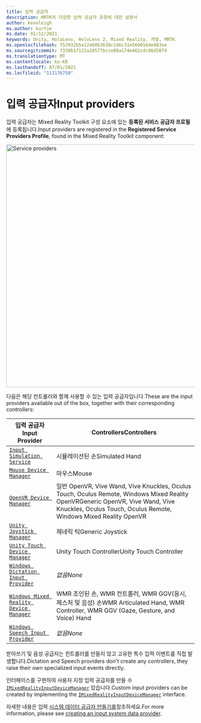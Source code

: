 ```yaml
---
title: 입력 공급자
description: MRTK의 다양한 입력 공급자 유형에 대한 설명서
author: keveleigh
ms.author: kurtie
ms.date: 01/12/2021
keywords: Unity, HoloLens, HoloLens 2, Mixed Reality, 개발, MRTK
ms.openlocfilehash: f53932b5e12e60b3638c1d6c31e569016de983ee
ms.sourcegitcommit: f338b1f121a10577bcce08a174e462cdc86d5874
ms.translationtype: MT
ms.contentlocale: ko-KR
ms.lasthandoff: 07/01/2021
ms.locfileid: "113176750"
---
```

# <a name="input-providers"></a><span data-ttu-id="f5023-104">입력 공급자</span><span class="sxs-lookup"><span data-stu-id="f5023-104">Input providers</span></span>

<span data-ttu-id="f5023-105">입력 공급자는 Mixed Reality Toolkit 구성 요소에 있는 **등록된 서비스 공급자 프로필** 에 등록됩니다.</span><span class="sxs-lookup"><span data-stu-id="f5023-105">Input providers are registered in the **Registered Service Providers Profile**, found in the Mixed Reality Toolkit component:</span></span>

<img src="../images/input/RegisteredServiceProviders.PNG" width="650px" style="display:block;" alt="Service providers">

<span data-ttu-id="f5023-106">다음은 해당 컨트롤러와 함께 사용할 수 있는 입력 공급자입니다.</span><span class="sxs-lookup"><span data-stu-id="f5023-106">These are the input providers available out of the box, together with their corresponding controllers:</span></span>

| <span data-ttu-id="f5023-107">입력 공급자</span><span class="sxs-lookup"><span data-stu-id="f5023-107">Input Provider</span></span> | <span data-ttu-id="f5023-108">Controllers</span><span class="sxs-lookup"><span data-stu-id="f5023-108">Controllers</span></span> |
| --- | --- |
| [`Input Simulation Service`](xref:Microsoft.MixedReality.Toolkit.Input.InputSimulationService) | <span data-ttu-id="f5023-109">시뮬레이션된 손</span><span class="sxs-lookup"><span data-stu-id="f5023-109">Simulated Hand</span></span> |
| [`Mouse Device Manager`](xref:Microsoft.MixedReality.Toolkit.Input.UnityInput.MouseDeviceManager) | <span data-ttu-id="f5023-110">마우스</span><span class="sxs-lookup"><span data-stu-id="f5023-110">Mouse</span></span>  |
| [`OpenVR Device Manager`](xref:Microsoft.MixedReality.Toolkit.OpenVR.Input.OpenVRDeviceManager) | <span data-ttu-id="f5023-111">일반 OpenVR, Vive Wand, Vive Knuckles, Oculus Touch, Oculus Remote, Windows Mixed Reality OpenVR</span><span class="sxs-lookup"><span data-stu-id="f5023-111">Generic OpenVR, Vive Wand, Vive Knuckles, Oculus Touch, Oculus Remote, Windows Mixed Reality OpenVR</span></span>  |
| [`Unity Joystick Manager`](xref:Microsoft.MixedReality.Toolkit.Input.UnityInput.UnityJoystickManager) | <span data-ttu-id="f5023-112">제네릭 틱</span><span class="sxs-lookup"><span data-stu-id="f5023-112">Generic Joystick</span></span>  |
| [`Unity Touch Device Manager`](xref:Microsoft.MixedReality.Toolkit.Input.UnityInput.UnityTouchDeviceManager) | <span data-ttu-id="f5023-113">Unity Touch Controller</span><span class="sxs-lookup"><span data-stu-id="f5023-113">Unity Touch Controller</span></span>  |
| [`Windows Dictation Input Provider`](xref:Microsoft.MixedReality.Toolkit.Windows.Input.WindowsDictationInputProvider) | <span data-ttu-id="f5023-114">*없음*</span><span class="sxs-lookup"><span data-stu-id="f5023-114">*None*</span></span>  |
| [`Windows Mixed Reality Device Manager`](xref:Microsoft.MixedReality.Toolkit.WindowsMixedReality.Input.WindowsMixedRealityDeviceManager) | <span data-ttu-id="f5023-115">WMR 조인된 손, WMR 컨트롤러, WMR GGV(응시, 제스처 및 음성) 손</span><span class="sxs-lookup"><span data-stu-id="f5023-115">WMR Articulated Hand, WMR Controller, WMR GGV (Gaze, Gesture, and Voice) Hand</span></span> |
| [`Windows Speech Input Provider`](xref:Microsoft.MixedReality.Toolkit.Windows.Input.WindowsSpeechInputProvider) | <span data-ttu-id="f5023-116">*없음*</span><span class="sxs-lookup"><span data-stu-id="f5023-116">*None*</span></span> |

<span data-ttu-id="f5023-117">받아쓰기 및 음성 공급자는 컨트롤러를 만들지 않고 고유한 특수 입력 이벤트를 직접 발생합니다.</span><span class="sxs-lookup"><span data-stu-id="f5023-117">Dictation and Speech providers don't create any controllers, they raise their own specialized input events directly.</span></span>

<span data-ttu-id="f5023-118">인터페이스를 구현하여 사용자 지정 입력 공급자를 만들 수 [`IMixedRealityInputDeviceManager`](xref:Microsoft.MixedReality.Toolkit.Input.IMixedRealityInputDeviceManager) 있습니다.</span><span class="sxs-lookup"><span data-stu-id="f5023-118">Custom input providers can be created by implementing the [`IMixedRealityInputDeviceManager`](xref:Microsoft.MixedReality.Toolkit.Input.IMixedRealityInputDeviceManager) interface.</span></span>

<span data-ttu-id="f5023-119">자세한 내용은 입력 [시스템 데이터 공급자 만들기를](create-data-provider.md)참조하세요.</span><span class="sxs-lookup"><span data-stu-id="f5023-119">For more information, please see [creating an input system data provider](create-data-provider.md).</span></span>
